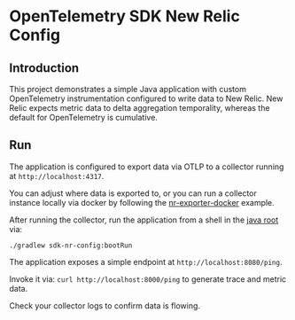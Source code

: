 # OpenTelemetry SDK New Relic Config

## Introduction

This project demonstrates a simple Java application with custom OpenTelemetry instrumentation configured to write data to New Relic. New Relic expects metric data to delta aggregation temporality, whereas the default for OpenTelemetry is cumulative.

## Run

The application is configured to export data via OTLP to a collector running at `http://localhost:4317`.

You can adjust where data is exported to, or you can run a collector instance locally via docker by following the [nr-exporter-docker](../../collector/nr-exporter-docker/README.md) example.

After running the collector, run the application from a shell in the [java root](../) via:
```
./gradlew sdk-nr-config:bootRun
```

The application exposes a simple endpoint at `http://localhost:8080/ping`.

Invoke it via: `curl http://localhost:8000/ping` to generate trace and metric data.

Check your collector logs to confirm data is flowing.